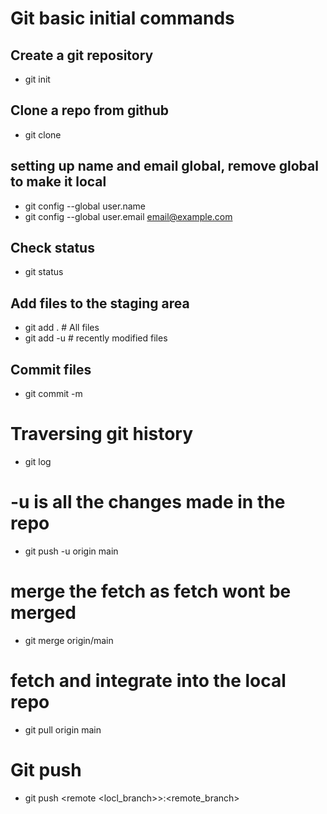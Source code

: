 # Git basic initial commands

## Create a git repository
- git init

## Clone a repo from github
- git clone 

## setting up name and email global, remove global to make it local
- git config --global user.name <name>
- git config --global user.email <email@example.com>

## Check status
- git status

## Add files to the staging area
- git add .	# All files
- git add -u 	# recently modified files

## Commit files
- git commit -m <description>

# Traversing git history
- git log

# -u is all the changes made in the repo
- git push -u origin main

# merge the fetch as fetch wont be merged
- git merge origin/main

# fetch and integrate into the local repo
- git pull origin main


# Git push
- git push <remote <locl_branch>>:<remote_branch>

